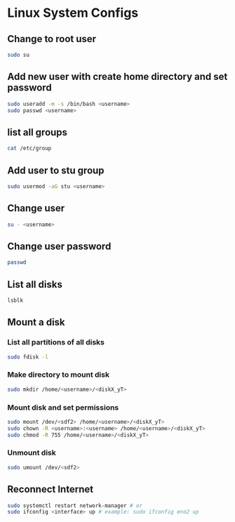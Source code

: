 # Linux System Configs

## Change to root user

```bash
sudo su
```

## Add new user with create home directory and set password

```bash
sudo useradd -m -s /bin/bash <username>
sudo passwd <username>
```

## list all groups

```bash
cat /etc/group
```

## Add user to stu group

```bash
sudo usermod -aG stu <username>
```

## Change user

```bash
su - <username>
```

## Change user password

```bash
passwd
```

## List all disks

```bash
lsblk
```

## Mount a disk

### List all partitions of all disks

```bash
sudo fdisk -l
```

### Make directory to mount disk

```bash
sudo mkdir /home/<username>/<diskX_yT>
```

### Mount disk and set permissions

```bash
sudo mount /dev/<sdf2> /home/<username>/<diskX_yT>
sudo chown -R <username>:<username> /home/<username>/<diskX_yT>
sudo chmod -R 755 /home/<username>/<diskX_yT>
```

### Unmount disk

```bash
sudo umount /dev/<sdf2>
```

## Reconnect Internet

```bash
sudo systemctl restart network-manager # or
sudo ifconfig <interface> up # example: sudo ifconfig eno2 up
```
